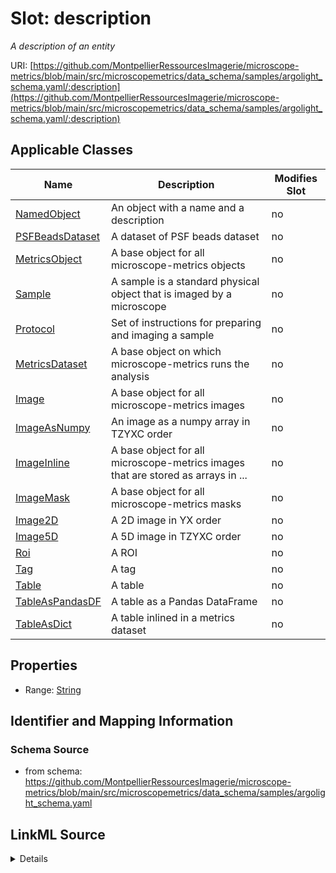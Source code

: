 # Slot: description


_A description of an entity_



URI: [https://github.com/MontpellierRessourcesImagerie/microscope-metrics/blob/main/src/microscopemetrics/data_schema/samples/argolight_schema.yaml/:description](https://github.com/MontpellierRessourcesImagerie/microscope-metrics/blob/main/src/microscopemetrics/data_schema/samples/argolight_schema.yaml/:description)



<!-- no inheritance hierarchy -->




## Applicable Classes

| Name | Description | Modifies Slot |
| --- | --- | --- |
[NamedObject](NamedObject.md) | An object with a name and a description |  no  |
[PSFBeadsDataset](PSFBeadsDataset.md) | A dataset of PSF beads dataset |  no  |
[MetricsObject](MetricsObject.md) | A base object for all microscope-metrics objects |  no  |
[Sample](Sample.md) | A sample is a standard physical object that is imaged by a microscope |  no  |
[Protocol](Protocol.md) | Set of instructions for preparing and imaging a sample |  no  |
[MetricsDataset](MetricsDataset.md) | A base object on which microscope-metrics runs the analysis |  no  |
[Image](Image.md) | A base object for all microscope-metrics images |  no  |
[ImageAsNumpy](ImageAsNumpy.md) | An image as a numpy array in TZYXC order |  no  |
[ImageInline](ImageInline.md) | A base object for all microscope-metrics images that are stored as arrays in ... |  no  |
[ImageMask](ImageMask.md) | A base object for all microscope-metrics masks |  no  |
[Image2D](Image2D.md) | A 2D image in YX order |  no  |
[Image5D](Image5D.md) | A 5D image in TZYXC order |  no  |
[Roi](Roi.md) | A ROI |  no  |
[Tag](Tag.md) | A tag |  no  |
[Table](Table.md) | A table |  no  |
[TableAsPandasDF](TableAsPandasDF.md) | A table as a Pandas DataFrame |  no  |
[TableAsDict](TableAsDict.md) | A table inlined in a metrics dataset |  no  |







## Properties

* Range: [String](String.md)





## Identifier and Mapping Information







### Schema Source


* from schema: https://github.com/MontpellierRessourcesImagerie/microscope-metrics/blob/main/src/microscopemetrics/data_schema/samples/argolight_schema.yaml




## LinkML Source

<details>
```yaml
name: description
description: A description of an entity
from_schema: https://github.com/MontpellierRessourcesImagerie/microscope-metrics/blob/main/src/microscopemetrics/data_schema/samples/argolight_schema.yaml
rank: 1000
multivalued: false
alias: description
domain_of:
- NamedObject
- Roi
- Tag
range: string

```
</details>